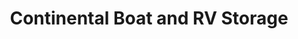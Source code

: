 ---
title: "Continental Boat and RV Storage"
url: /hutto/continental-boat-and-rv-storage/
shop: Mieten
---